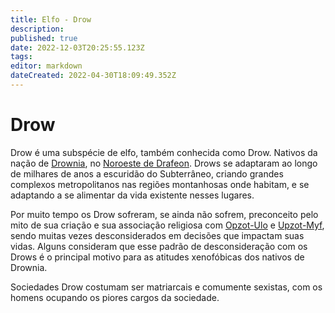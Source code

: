 ```yaml
---
title: Elfo - Drow
description: 
published: true
date: 2022-12-03T20:25:55.123Z
tags: 
editor: markdown
dateCreated: 2022-04-30T18:09:49.352Z
---
```


<!-- SUBTITLE: Visão geral sobre Elfo Negro -->

# Drow
Drow é uma subspécie de elfo, também conhecida como Drow. Nativos da nação de [Drownia](/faccoes/nacoes/corte-elfica/drownia), no [Noroeste de Drafeon](/lugares/plano-material/drafeon/noroeste-de-drafeon). Drows se adaptaram ao longo de milhares de anos a escuridão do Subterrâneo, criando grandes complexos metropolitanos nas regiões montanhosas onde habitam, e se adaptando a se alimentar da vida existente nesses lugares.

Por muito tempo os Drow sofreram, se ainda não sofrem, preconceito pelo mito de sua criação e sua associação religiosa com [Opzot-Ulo](/divindades/panteao-das-treze-estrelas/opzot-ulo) e [Upzot-Myf](), sendo muitas vezes desconsiderados em decisões que impactam suas vidas. Alguns consideram que esse padrão de desconsideração com os Drows é o principal motivo para as atitudes xenofóbicas dos nativos de Drownia.

Sociedades Drow costumam ser matriarcais e comumente sexistas, com os homens ocupando os piores cargos da sociedade.